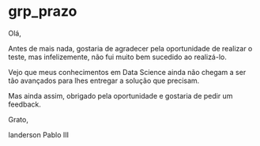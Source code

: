 # grp_prazo

Olá, 

Antes de mais nada, gostaria de agradecer pela oportunidade de realizar o teste, mas infelizemente, não fui muito bem sucedido ao realizá-lo.

Vejo que meus conhecimentos em Data Science ainda não chegam a ser tão avançados para lhes entregar a solução que precisam.

Mas ainda assim, obrigado pela oportunidade e gostaria de pedir um feedback.

Grato,

Ianderson Pablo III
